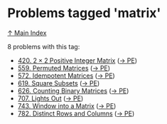 # Problems tagged 'matrix'

[↑ Main Index](../README.md)

8 problems with this tag:

- [420. $2 \times 2$ Positive Integer Matrix](../problems/420.md) ([→ PE](https://projecteuler.net/problem=420))
- [559. Permuted Matrices](../problems/559.md) ([→ PE](https://projecteuler.net/problem=559))
- [572. Idempotent Matrices](../problems/572.md) ([→ PE](https://projecteuler.net/problem=572))
- [619. Square Subsets](../problems/619.md) ([→ PE](https://projecteuler.net/problem=619))
- [626. Counting Binary Matrices](../problems/626.md) ([→ PE](https://projecteuler.net/problem=626))
- [707. Lights Out](../problems/707.md) ([→ PE](https://projecteuler.net/problem=707))
- [743. Window into a Matrix](../problems/743.md) ([→ PE](https://projecteuler.net/problem=743))
- [782. Distinct Rows and Columns](../problems/782.md) ([→ PE](https://projecteuler.net/problem=782))
